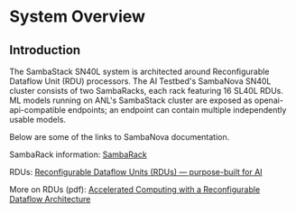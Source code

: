 # System Overview

## Introduction

The SambaStack SN40L system is architected around Reconfigurable Dataflow Unit (RDU) processors. The AI Testbed's SambaNova SN40L cluster consists of two SambaRacks, each rack featuring 16 SL40L RDUs. ML models running on ANL's SambaStack cluster are exposed as openai-api-compatible endpoints; an endpoint can contain multiple independently usable models.

Below are some of the links to SambaNova documentation.

SambaRack information: [SambaRack](https://sambanova.ai/products/sambarack)

RDUs: [Reconfigurable Dataflow Units (RDUs) — purpose-built for AI](https://sambanova.ai/products/sn40l-rdu-ai-chip)

More on RDUs (pdf): [Accelerated Computing with a Reconfigurable Dataflow Architecture](https://sambanova.ai/hubfs/23945802/SambaNova_Accelerated-Computing-with-a-Reconfigurable-Dataflow-Architecture_Whitepaper_English-1.pdf)
